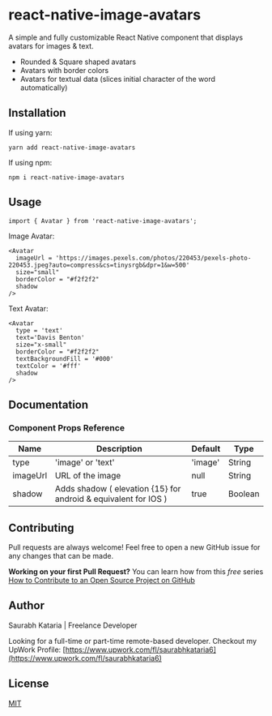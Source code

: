 # react-native-image-avatars

A simple and fully customizable React Native component that displays avatars for images & text. 

* Rounded & Square shaped avatars
* Avatars with border colors
* Avatars for textual data (slices initial character of the word automatically)

## Installation

If using yarn:

```
yarn add react-native-image-avatars
```

If using npm:

```
npm i react-native-image-avatars
```

## Usage

```
import { Avatar } from 'react-native-image-avatars';
```

Image Avatar:

```
<Avatar
  imageUrl = 'https://images.pexels.com/photos/220453/pexels-photo-220453.jpeg?auto=compress&cs=tinysrgb&dpr=1&w=500'
  size="small"
  borderColor = "#f2f2f2"
  shadow
/>
``` 

Text Avatar:

```
<Avatar
  type = 'text'
  text='Davis Benton'
  size="x-small"
  borderColor = "#f2f2f2"
  textBackgroundFill = '#000'
  textColor = '#fff'
  shadow
/>
``` 
## Documentation

### Component Props Reference


| Name                      | Description                              | Default     | Type   |
|---------------------------|------------------------------------------|-------------|--------|
| type                      | 'image' or 'text'  | 'image'           | String |
| imageUrl               | URL of the image      | null       | String |
| shadow | Adds shadow ( elevation {15} for android & equivalent for IOS ) | true     | Boolean |


## Contributing
Pull requests are always welcome! Feel free to open a new GitHub issue for any changes that can be made.

**Working on your first Pull Request?** You can learn how from this *free* series [How to Contribute to an Open Source Project on GitHub](https://egghead.io/series/how-to-contribute-to-an-open-source-project-on-github)

## Author
Saurabh Kataria | Freelance Developer

Looking for a full-time or part-time remote-based developer. 
Checkout my UpWork Profile:
[https://www.upwork.com/fl/saurabhkataria6](https://www.upwork.com/fl/saurabhkataria6)

## License
[MIT](./LICENSE)